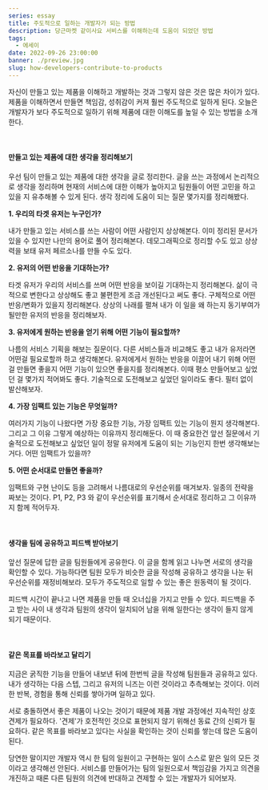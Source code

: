 ```yaml
---
series: essay
title: 주도적으로 일하는 개발자가 되는 방법
description: 당근마켓 같이사요 서비스를 이해하는데 도움이 되었던 방법
tags:
  - 에세이
date: 2022-09-26 23:00:00
banner: ./preview.jpg
slug: how-developers-contribute-to-products
---
```


자신이 만들고 있는 제품을 이해하고 개발하는 것과 그렇지 않은 것은 많은 차이가 있다. 제품을 이해하면서 만들면 책임감, 성취감이 커져 훨씬 주도적으로 일하게 된다. 오늘은 개발자가 보다 주도적으로 일하기 위해 제품에 대한 이해도를 높일 수 있는 방법을 소개한다.

<br/>

#### 만들고 있는 제품에 대한 생각을 정리해보기

우선 팀이 만들고 있는 제품에 대한 생각을 글로 정리한다. 글을 쓰는 과정에서 논리적으로 생각을 정리하며 현재의 서비스에 대한 이해가 높아지고 팀원들이 어떤 고민을 하고 있을 지 유추해볼 수 있게 된다. 생각 정리에 도움이 되는 질문 몇가지를 정리해봤다.

**1. 우리의 타겟 유저는 누구인가?**

내가 만들고 있는 서비스를 쓰는 사람이 어떤 사람인지 상상해본다. 이미 정리된 문서가 있을 수 있지만 나만의 용어로 풀어 정리해본다. 데모그래픽으로 정리할 수도 있고 상상력을 보태 유저 페르소나를 만들 수도 있다.

**2. 유저의 어떤 반응을 기대하는가?**

타겟 유저가 우리의 서비스를 쓰며 어떤 반응을 보이길 기대하는지 정리해본다. 삶이 극적으로 변한다고 상상해도 좋고 불편한게 조금 개선된다고 써도 좋다. 구체적으로 어떤 반응/변화가 있을지 정리해본다. 상상의 나래를 펼쳐 내가 이 일을 왜 하는지 동기부여가 될만한 유저의 반응을 정리해보자.

**3. 유저에게 원하는 반응을 얻기 위해 어떤 기능이 필요할까?**

나름의 서비스 기획을 해보는 질문이다. 다른 서비스들과 비교해도 좋고 내가 유저라면 어떤걸 필요로할까 하고 생각해본다. 유저에게서 원하는 반응을 이끌어 내기 위해 어떤 걸 만들면 좋을지 어떤 기능이 있으면 좋을지를 정리해본다. 이때 평소 만들어보고 싶었던 걸 몇가지 적어봐도 좋다. 기술적으로 도전해보고 싶었던 일이라도 좋다. 필터 없이 발산해보자.

**4. 가장 임팩트 있는 기능은 무엇일까?**

여러가지 기능이 나왔다면 가장 중요한 기능, 가장 임팩트 있는 기능이 뭔지 생각해본다. 그리고 그 이유 그렇게 예상하는 이유까지 정리해둔다. 이 때 중요한건 앞선 질문에서 기술적으로 도전해보고 싶었던 일이 정말 유저에게 도움이 되는 기능인지 한번 생각해보는거다. 어떤 임팩트가 있을까?

**5. 어떤 순서대로 만들면 좋을까?**

임팩트와 구현 난이도 등을 고려해서 나름대로의 우선순위를 매겨보자. 일종의 전략을 짜보는 것이다. P1, P2, P3 와 같이 우선순위를 표기해서 순서대로 정리하고 그 이유까지 함께 적어두자.

<br/>

#### 생각을 팀에 공유하고 피드백 받아보기

앞선 질문에 답한 글을 팀원들에게 공유한다. 이 글을 함께 읽고 나누면 서로의 생각을 확인할 수 있다. 가능하다면 팀원 모두가 비슷한 글을 작성해 공유하고 생각을 나눈 뒤 우선순위를 재정비해보라. 모두가 주도적으로 일할 수 있는 좋은 원동력이 될 것이다.

피드백 시간이 끝나고 나면 제품을 만들 때 오너십을 가지고 만들 수 있다. 피드백을 주고 받는 사이 내 생각과 팀원의 생각이 일치되어 남을 위해 일한다는 생각이 들지 않게 되기 때문이다.

<br/>

#### 같은 목표를 바라보고 달리기

지금은 굵직한 기능을 만들어 내보낸 뒤에 한번씩 글을 작성해 팀원들과 공유하고 있다. 내가 생각하는 다음 스텝, 그리고 유저의 니즈는 이런 것이라고 추측해보는 것이다. 이러한 반복, 경험을 통해 신뢰를 쌓아가며 일하고 있다.

서로 충돌하면서 좋은 제품이 나오는 것이기 때문에 제품 개발 과정에선 지속적인 상호 견제가 필요하다. '견제'가 호전적인 것으로 표현되지 않기 위해선 동료 간의 신뢰가 필요하다. 같은 목표를 바라보고 있다는 사실을 확인하는 것이 신뢰를 쌓는데 많은 도움이 된다.

당연한 말이지만 개발자 역시 한 팀의 일원이고 구현하는 일이 스스로 맡은 일의 모든 것이라고 생각해선 안된다. 서비스를 만들어가는 팀의 일원으로서 책임감을 가지고 의견을 개진하고 때론 다른 팀원의 의견에 반대하고 견제할 수 있는 개발자가 되어보자.
